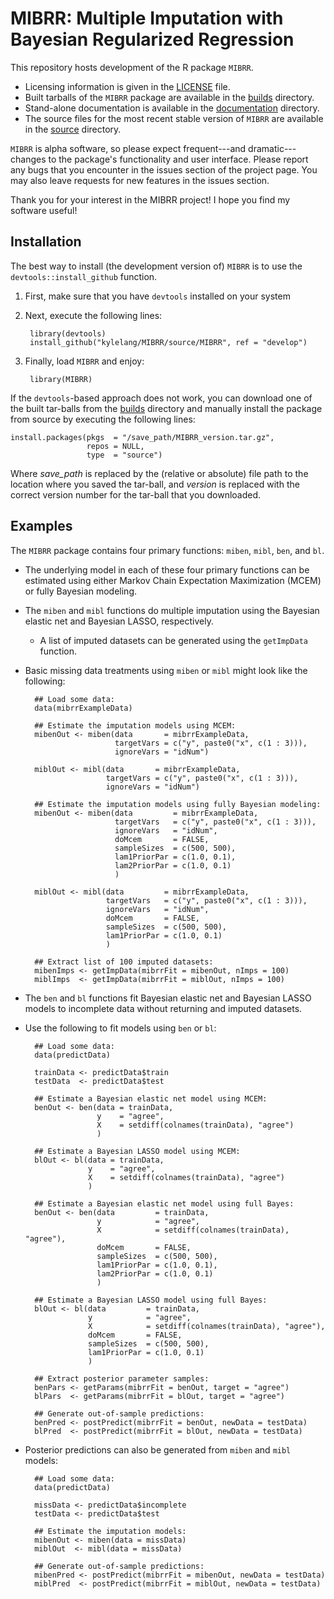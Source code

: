 # MIBRR: Multiple Imputation with Bayesian Regularized Regression
This repository hosts development of the R package `MIBRR`.

- Licensing information is given in the [LICENSE][] file.
- Built tarballs of the `MIBRR` package are available in the [builds][] 
  directory.
- Stand-alone documentation is available in the [documentation][docs] directory.
- The source files for the most recent stable version of `MIBRR` are available 
  in the [source][src] directory.

`MIBRR` is alpha software, so please expect frequent---and dramatic---changes to 
the package's functionality and user interface. Please report any bugs that you 
encounter in the issues section of the project page. You may also leave requests 
for new features in the issues section.

Thank you for your interest in the MIBRR project! I hope you find my software
useful!

## Installation
The best way to install (the development version of) `MIBRR` is to use the 
`devtools::install_github` function.

1. First, make sure that you have `devtools` installed on your system
2. Next, execute the following lines:

		library(devtools)
		install_github("kylelang/MIBRR/source/MIBRR", ref = "develop")
    
3. Finally, load `MIBRR` and enjoy:

		library(MIBRR)

If the `devtools`-based approach does not work, you can download one of the
built tar-balls from the [builds][] directory and manually install the package
from source by executing the following lines:

	install.packages(pkgs  = "/save_path/MIBRR_version.tar.gz",
	                 repos = NULL,
                     type  = "source")

Where *save_path* is replaced by the (relative or absolute) file path to the
location where you saved the tar-ball, and *version* is replaced with the correct
version number for the tar-ball that you downloaded.

## Examples

The `MIBRR` package contains four primary functions: `miben`, `mibl`, `ben`, and 
`bl`.

- The underlying model in each of these four primary functions can be estimated
  using either Markov Chain Expectation Maximization (MCEM) or fully Bayesian
  modeling.
- The `miben` and `mibl` functions do multiple imputation using the Bayesian 
  elastic net and Bayesian LASSO, respectively.
  
    - A list of imputed datasets can be generated using the `getImpData` 
	  function.
	
- Basic missing data treatments using `miben` or `mibl` might look like the 
  following:

		## Load some data:
		data(mibrrExampleData)

		## Estimate the imputation models using MCEM:
		mibenOut <- miben(data       = mibrrExampleData,
                          targetVars = c("y", paste0("x", c(1 : 3))),
                          ignoreVars = "idNum")
			  
		miblOut <- mibl(data       = mibrrExampleData,
                        targetVars = c("y", paste0("x", c(1 : 3))),
                        ignoreVars = "idNum")
						
		## Estimate the imputation models using fully Bayesian modeling:
		mibenOut <- miben(data         = mibrrExampleData,
		                  targetVars   = c("y", paste0("x", c(1 : 3))),
                          ignoreVars   = "idNum",
                          doMcem       = FALSE,
                          sampleSizes  = c(500, 500),
                          lam1PriorPar = c(1.0, 0.1),
                          lam2PriorPar = c(1.0, 0.1)
                          )
			  
		miblOut <- mibl(data         = mibrrExampleData,
		                targetVars   = c("y", paste0("x", c(1 : 3))),
                        ignoreVars   = "idNum",
                        doMcem       = FALSE,
                        sampleSizes  = c(500, 500),
                        lam1PriorPar = c(1.0, 0.1)
                        )
				
		## Extract list of 100 imputed datasets:
		mibenImps <- getImpData(mibrrFit = mibenOut, nImps = 100)
		miblImps  <- getImpData(mibrrFit = miblOut, nImps = 100)
		
- The `ben` and `bl` functions fit Bayesian elastic net and Bayesian LASSO
  models to incomplete data without returning and imputed datasets.
- Use the following to fit models using `ben` or `bl`:

		## Load some data:
		data(predictData)

		trainData <- predictData$train
		testData  <- predictData$test
		
		## Estimate a Bayesian elastic net model using MCEM:
		benOut <- ben(data = trainData,
                      y    = "agree",
                      X    = setdiff(colnames(trainData), "agree")
                      )
		   
		## Estimate a Bayesian LASSO model using MCEM:
		blOut <- bl(data = trainData,
                    y    = "agree",
                    X    = setdiff(colnames(trainData), "agree")
                    )

		## Estimate a Bayesian elastic net model using full Bayes:
		benOut <- ben(data         = trainData,
                      y            = "agree",
                      X            = setdiff(colnames(trainData), "agree"),
                      doMcem       = FALSE,
                      sampleSizes  = c(500, 500),
                      lam1PriorPar = c(1.0, 0.1),
                      lam2PriorPar = c(1.0, 0.1)
                      )
		   
		## Estimate a Bayesian LASSO model using full Bayes:
		blOut <- bl(data         = trainData,
                    y            = "agree",
                    X            = setdiff(colnames(trainData), "agree"),
                    doMcem       = FALSE,
                    sampleSizes  = c(500, 500),
                    lam1PriorPar = c(1.0, 0.1)
                    )
					
		## Extract posterior parameter samples:
		benPars <- getParams(mibrrFit = benOut, target = "agree")
		blPars  <- getParams(mibrrFit = blOut, target = "agree")
		
		## Generate out-of-sample predictions:
	    benPred <- postPredict(mibrrFit = benOut, newData = testData)
		blPred  <- postPredict(mibrrFit = blOut, newData = testData)
		
- Posterior predictions can also be generated from `miben` and `mibl` models:

		## Load some data:
		data(predictData)

		missData <- predictData$incomplete
		testData <- predictData$test
		
		## Estimate the imputation models:
		mibenOut <- miben(data = missData)
		miblOut  <- mibl(data = missData)
		
		## Generate out-of-sample predictions:
	    mibenPred <- postPredict(mibrrFit = mibenOut, newData = testData)
		miblPred  <- postPredict(mibrrFit = miblOut, newData = testData)
		
		
[builds]:  https://github.com/kylelang/MIBRR/tree/master/builds/
[docs]:    https://github.com/kylelang/MIBRR/tree/master/documentation/
[src]:     https://github.com/kylelang/MIBRR/tree/master/source/MIBRR
[LICENSE]: https://github.com/kylelang/MIBRR/blob/master/LICENSE
